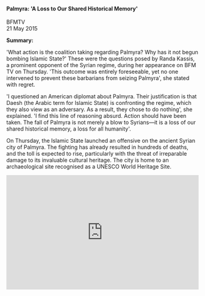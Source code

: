 <h4>Palmyra: 'A Loss to Our Shared Historical Memory'</h4>

BFMTV  
21 May 2015

<b>Summary:</b>

'What action is the coalition taking regarding Palmyra? Why has it not begun bombing Islamic State?' These were the questions posed by Randa Kassis, a prominent opponent of the Syrian regime, during her appearance on BFM TV on Thursday. 'This outcome was entirely foreseeable, yet no one intervened to prevent these barbarians from seizing Palmyra', she stated with regret.

'I questioned an American diplomat about Palmyra. Their justification is that Daesh (the Arabic term for Islamic State) is confronting the regime, which they also view as an adversary. As a result, they chose to do nothing', she explained. 'I find this line of reasoning absurd. Action should have been taken. The fall of Palmyra is not merely a blow to Syrians—it is a loss of our shared historical memory, a loss for all humanity'.

On Thursday, the Islamic State launched an offensive on the ancient Syrian city of Palmyra. The fighting has already resulted in hundreds of deaths, and the toll is expected to rise, particularly with the threat of irreparable damage to its invaluable cultural heritage. The city is home to an archaeological site recognised as a UNESCO World Heritage Site.

<p></p>
<center>
<div style="display: flex; justify-content: center; position:relative;width: 100%;height: 300px;"><iframe
    src="https://iframe.mediadelivery.net/embed/455361/207ff757-d173-4170-a46b-926f3ef2f62f?autoplay=false&loop=false&muted=false&preload=true&responsive=true"
    loading="lazy" style="border:0;height:100%;width: 520px;"
    allow="accelerometer;gyroscope;autoplay;encrypted-media;picture-in-picture;" allowfullscreen="true"></iframe>
</div>
</center>
<p></p>
